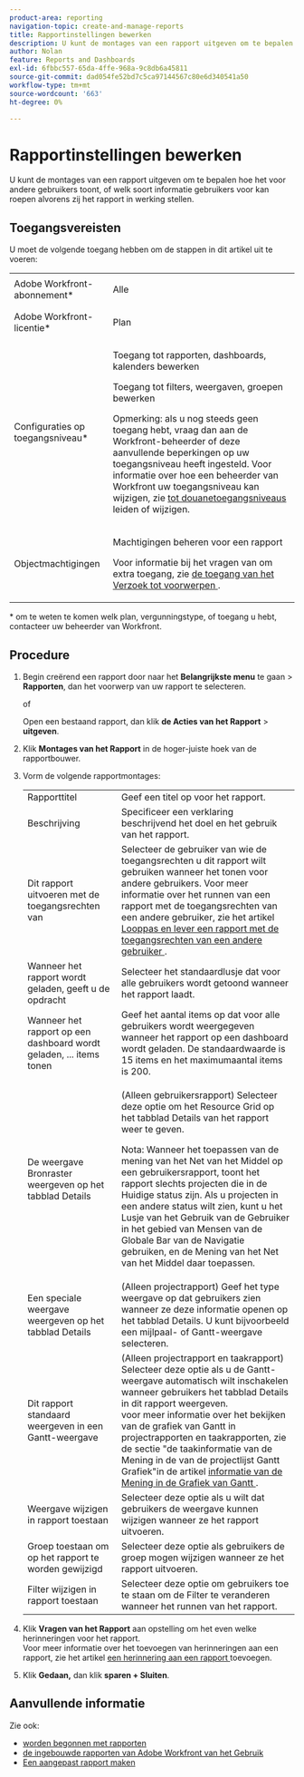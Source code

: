 ```yaml
---
product-area: reporting
navigation-topic: create-and-manage-reports
title: Rapportinstellingen bewerken
description: U kunt de montages van een rapport uitgeven om te bepalen hoe het voor andere gebruikers toont, of welk soort informatie gebruikers voor kan roepen alvorens zij het rapport in werking stellen.
author: Nolan
feature: Reports and Dashboards
exl-id: 6fbbc557-65da-4ffe-968a-9c8db6a45811
source-git-commit: dad054fe52bd7c5ca97144567c80e6d340541a50
workflow-type: tm+mt
source-wordcount: '663'
ht-degree: 0%

---
```


# Rapportinstellingen bewerken

U kunt de montages van een rapport uitgeven om te bepalen hoe het voor andere gebruikers toont, of welk soort informatie gebruikers voor kan roepen alvorens zij het rapport in werking stellen.

## Toegangsvereisten

U moet de volgende toegang hebben om de stappen in dit artikel uit te voeren:

<table style="table-layout:auto"> 
 <col> 
 <col> 
 <tbody> 
  <tr> 
   <td role="rowheader">Adobe Workfront-abonnement*</td> 
   <td> <p>Alle</p> </td> 
  </tr> 
  <tr> 
   <td role="rowheader">Adobe Workfront-licentie*</td> 
   <td> <p>Plan </p> </td> 
  </tr> 
  <tr> 
   <td role="rowheader">Configuraties op toegangsniveau*</td> 
   <td> <p>Toegang tot rapporten, dashboards, kalenders bewerken</p> <p>Toegang tot filters, weergaven, groepen bewerken</p> <p>Opmerking: als u nog steeds geen toegang hebt, vraag dan aan de Workfront-beheerder of deze aanvullende beperkingen op uw toegangsniveau heeft ingesteld. Voor informatie over hoe een beheerder van Workfront uw toegangsniveau kan wijzigen, zie <a href="../../../administration-and-setup/add-users/configure-and-grant-access/create-modify-access-levels.md" class="MCXref xref"> tot douanetoegangsniveaus </a> leiden of wijzigen.</p> </td> 
  </tr> 
  <tr> 
   <td role="rowheader">Objectmachtigingen</td> 
   <td> <p>Machtigingen beheren voor een rapport</p> <p>Voor informatie bij het vragen van om extra toegang, zie <a href="../../../workfront-basics/grant-and-request-access-to-objects/request-access.md" class="MCXref xref"> de toegang van het Verzoek tot voorwerpen </a>.</p> </td> 
  </tr> 
 </tbody> 
</table>

&#42; om te weten te komen welk plan, vergunningstype, of toegang u hebt, contacteer uw beheerder van Workfront.

## Procedure

1. Begin creërend een rapport door naar het **Belangrijkste menu** te gaan > **Rapporten**, dan het voorwerp van uw rapport te selecteren.

   of

   Open een bestaand rapport, dan klik **de Acties van het Rapport** > **uitgeven**.

1. Klik **Montages van het Rapport** in de hoger-juiste hoek van de rapportbouwer.
1. Vorm de volgende rapportmontages:

   <table style="table-layout:auto"> 
    <col> 
    <col> 
    <tbody> 
     <tr> 
      <td role="rowheader">Rapporttitel</td> 
      <td>Geef een titel op voor het rapport.</td> 
     </tr> 
     <tr> 
      <td role="rowheader">Beschrijving</td> 
      <td>Specificeer een verklaring beschrijvend het doel en het gebruik van het rapport.</td> 
     </tr> 
     <tr> 
      <td role="rowheader">Dit rapport uitvoeren met de toegangsrechten van</td> 
      <td>Selecteer de gebruiker van wie de toegangsrechten u dit rapport wilt gebruiken wanneer het tonen voor andere gebruikers. Voor meer informatie over het runnen van een rapport met de toegangsrechten van een andere gebruiker, zie het artikel <a href="../../../reports-and-dashboards/reports/creating-and-managing-reports/run-deliver-report-access-rights-another-user.md" class="MCXref xref"> Looppas en lever een rapport met de toegangsrechten van een andere gebruiker </a>.</td> 
     </tr> 
     <tr> 
      <td role="rowheader">Wanneer het rapport wordt geladen, geeft u de opdracht</td> 
      <td>Selecteer het standaardlusje dat voor alle gebruikers wordt getoond wanneer het rapport laadt.</td> 
     </tr> 
     <tr> 
      <td role="rowheader">Wanneer het rapport op een dashboard wordt geladen, ... items tonen</td> 
      <td>Geef het aantal items op dat voor alle gebruikers wordt weergegeven wanneer het rapport op een dashboard wordt geladen. De standaardwaarde is 15 items en het maximumaantal items is 200.</td> 
     </tr> 
     <tr> 
      <td role="rowheader">De weergave Bronraster weergeven op het tabblad Details</td> 
      <td> <p>(Alleen gebruikersrapport) Selecteer deze optie om het Resource Grid op het tabblad Details van het rapport weer te geven.</p> <p>Nota: Wanneer het toepassen van de mening van het Net van het Middel op een gebruikersrapport, toont het rapport slechts projecten die in de Huidige status zijn. Als u projecten in een andere status wilt zien, kunt u het Lusje van het Gebruik van de Gebruiker in het gebied van Mensen van de Globale Bar van de Navigatie gebruiken, en de Mening van het Net van het Middel daar toepassen. <!--
         <MadCap:conditionalText data-mc-conditions="QuicksilverOrClassic.Draft mode">
          For more information about using the Resource Grid, see the article Overview of the Resource Grid . (drafted because this article is drafted also: Article is in draft Feb 1, 2021)
         </MadCap:conditionalText>
        --></p> </td> 
     </tr> 
     <tr> 
      <td role="rowheader">Een speciale weergave weergeven op het tabblad Details</td> 
      <td>(Alleen projectrapport) Geef het type weergave op dat gebruikers zien wanneer ze deze informatie openen op het tabblad Details. U kunt bijvoorbeeld een mijlpaal- of Gantt-weergave selecteren.</td> 
     </tr> 
     <tr> 
      <td role="rowheader">Dit rapport standaard weergeven in een Gantt-weergave</td> 
      <td>(Alleen projectrapport en taakrapport) Selecteer deze optie als u de Gantt-weergave automatisch wilt inschakelen wanneer gebruikers het tabblad Details in dit rapport weergeven.<br> voor meer informatie over het bekijken van de grafiek van Gantt in projectrapporten en taakrapporten, zie de sectie "de taakinformatie van de Mening in de van de projectlijst Gantt Grafiek"in de artikel <a href="../../../manage-work/gantt-chart/use-the-gantt-chart/view-info-in-gantt.md" class="MCXref xref"> informatie van de Mening in de Grafiek van Gantt </a>.</td> 
     </tr> 
     <tr> 
      <td role="rowheader">Weergave wijzigen in rapport toestaan</td> 
      <td>Selecteer deze optie als u wilt dat gebruikers de weergave kunnen wijzigen wanneer ze het rapport uitvoeren.</td> 
     </tr> 
     <tr> 
      <td role="rowheader">Groep toestaan om op het rapport te worden gewijzigd</td> 
      <td>Selecteer deze optie als gebruikers de groep mogen wijzigen wanneer ze het rapport uitvoeren.</td> 
     </tr> 
     <tr> 
      <td role="rowheader">Filter wijzigen in rapport toestaan</td> 
      <td>Selecteer deze optie om gebruikers toe te staan om de Filter te veranderen wanneer het runnen van het rapport.</td> 
     </tr> 
    </tbody> 
   </table>

1. Klik **Vragen van het Rapport** aan opstelling om het even welke herinneringen voor het rapport.\
   Voor meer informatie over het toevoegen van herinneringen aan een rapport, zie het artikel [ een herinnering aan een rapport ](../../../reports-and-dashboards/reports/creating-and-managing-reports/add-prompt-report.md) toevoegen.

1. Klik **Gedaan,** dan klik **sparen + Sluiten**.

## Aanvullende informatie

Zie ook:

<!--outdated: * [Basic Report Creation Program for the new Workfront experience](https://one.workfront.com/s/basic-report-creation-program) -->
* [ worden begonnen met rapporten ](../../../reports-and-dashboards/reports/reporting/get-started-reports-workfront.md)
* [ de ingebouwde rapporten van Adobe Workfront van het Gebruik ](../../../reports-and-dashboards/reports/using-built-in-reports/use-workfront-built-in-reports.md)
* [Een aangepast rapport maken](../../../reports-and-dashboards/reports/creating-and-managing-reports/create-custom-report.md)
